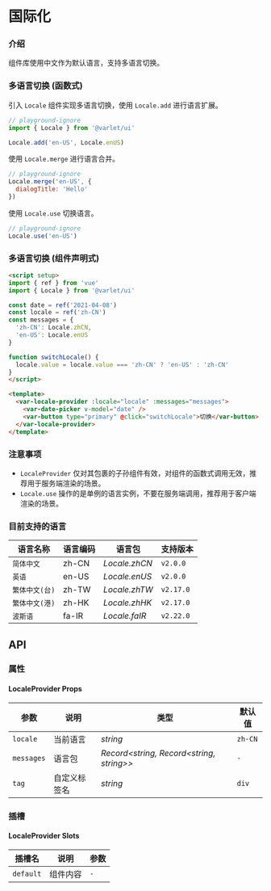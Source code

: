 # 国际化

### 介绍

组件库使用中文作为默认语言，支持多语言切换。

### 多语言切换 (函数式)

引入 `Locale` 组件实现多语言切换，使用 `Locale.add` 进行语言扩展。

```js
// playground-ignore
import { Locale } from '@varlet/ui'

Locale.add('en-US', Locale.enUS)
```

使用 `Locale.merge` 进行语言合并。

```js
// playground-ignore
Locale.merge('en-US', {
  dialogTitle: 'Hello'
})
```

使用 `Locale.use` 切换语言。

```js
// playground-ignore
Locale.use('en-US')
```

### 多语言切换 (组件声明式)

```html
<script setup>
import { ref } from 'vue'
import { Locale } from '@varlet/ui'

const date = ref('2021-04-08')
const locale = ref('zh-CN')
const messages = {
  'zh-CN': Locale.zhCN,
  'en-US': Locale.enUS
}

function switchLocale() {
  locale.value = locale.value === 'zh-CN' ? 'en-US' : 'zh-CN'
}
</script>

<template>
  <var-locale-provider :locale="locale" :messages="messages">
    <var-date-picker v-model="date" />
    <var-button type="primary" @click="switchLocale">切换</var-button>
  </var-locale-provider>
</template>
```

### 注意事项

- `LocaleProvider` 仅对其包裹的子孙组件有效，对组件的函数式调用无效，推荐用于服务端渲染的场景。
- `Locale.use` 操作的是单例的语言实例，不要在服务端调用，推荐用于客户端渲染的场景。

### 目前支持的语言

| 语言名称 | 语言编码 | 语言包 | 支持版本 |
| --- | --- | --- | --- |
| `简体中文` | zh-CN | _Locale.zhCN_ | `v2.0.0` |
| `英语` | en-US| _Locale.enUS_ | `v2.0.0` |
| `繁体中文(台)` | zh-TW | _Locale.zhTW_ | `v2.17.0` |
| `繁体中文(港)` | zh-HK | _Locale.zhHK_ | `v2.17.0` |
| `波斯语` | fa-IR | _Locale.faIR_ | `v2.22.0` |

## API

### 属性

#### LocaleProvider Props

| 参数         | 说明   | 类型                     | 默认值 | 
|--------------|---------------|--------------------------|---------| 
| `locale` | 当前语言 | _string_ | `zh-CN`    |
| `messages`    | 语言包      | _Record<string, Record<string, string>>_                 | `-`   |
| `tag`    | 自定义标签名      | _string_                 | `div`   |

### 插槽

#### LocaleProvider Slots

| 插槽名 | 说明 | 参数 |
| --- | --- | --- |
| `default` | 组件内容 | `-` |